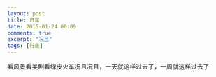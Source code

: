 ```yaml
---
layout: post
title: 日常
date: 2015-01-24 00:09
comments: true
excerpt: "况且"
tags: [行走]
---
```

看风景看美剧看绿皮火车况且况且，一天就这样过去了，一周就这样过去了
